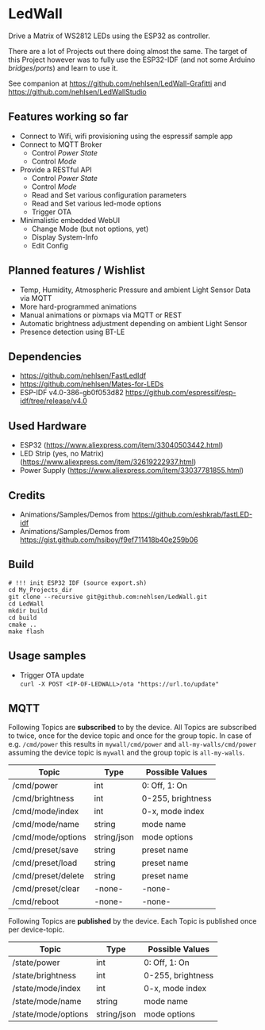 # LedWall

Drive a Matrix of WS2812 LEDs using the ESP32 as controller.

There are a lot of Projects out there doing almost the same. The target of this Project however was to fully use the ESP32-IDF (and not some Arduino _bridges_/_ports_) and learn to use it.

See companion at https://github.com/nehlsen/LedWall-Grafitti and https://github.com/nehlsen/LedWallStudio

## Features working so far
- Connect to Wifi, wifi provisioning using the espressif sample app
- Connect to MQTT Broker
  - Control _Power State_
  - Control _Mode_ 
- Provide a RESTful API
  - Control _Power State_
  - Control _Mode_
  - Read and Set various configuration parameters
  - Read and Set various led-mode options
  - Trigger OTA
- Minimalistic embedded WebUI
  - Change Mode (but not options, yet)
  - Display System-Info
  - Edit Config

## Planned features / Wishlist
- Temp, Humidity, Atmospheric Pressure and ambient Light Sensor Data via MQTT
- More hard-programmed animations
- Manual animations or pixmaps via MQTT or REST
- Automatic brightness adjustment depending on ambient Light Sensor
- Presence detection using BT-LE

## Dependencies
- https://github.com/nehlsen/FastLedIdf
- https://github.com/nehlsen/Mates-for-LEDs
- ESP-IDF v4.0-386-gb0f053d82 https://github.com/espressif/esp-idf/tree/release/v4.0

## Used Hardware
- ESP32 (https://www.aliexpress.com/item/33040503442.html)
- LED Strip (yes, no Matrix) (https://www.aliexpress.com/item/32619222937.html)
- Power Supply (https://www.aliexpress.com/item/33037781855.html)

## Credits
- Animations/Samples/Demos from https://github.com/eshkrab/fastLED-idf
- Animations/Samples/Demos from https://gist.github.com/hsiboy/f9ef711418b40e259b06

## Build
```shell script
# !!! init ESP32 IDF (source export.sh)
cd My_Projects_dir
git clone --recursive git@github.com:nehlsen/LedWall.git
cd LedWall
mkdir build
cd build
cmake ..
make flash
```

## Usage samples

- Trigger OTA update \
`curl -X POST <IP-OF-LEDWALL>/ota "https://url.to/update"`

## MQTT

Following Topics are **subscribed** to by the device. All Topics are subscribed to twice, once for the device topic and once for the group topic.
In case of e.g. `/cmd/power` this results in `mywall/cmd/power` and `all-my-walls/cmd/power` assuming the device topic is `mywall` and the group topic is `all-my-walls`.

| Topic              | Type         | Possible Values        |
| ------------------ | ------------ | ---------------------- |
| /cmd/power         | int          | 0: Off, 1: On          |
| /cmd/brightness    | int          | 0-255, brightness      |
| /cmd/mode/index    | int          | 0-x, mode index        |
| /cmd/mode/name     | string       | mode name              |
| /cmd/mode/options  | string/json  | mode options           |
| /cmd/preset/save   | string       | preset name            |
| /cmd/preset/load   | string       | preset name            |
| /cmd/preset/delete | string       | preset name            |
| /cmd/preset/clear  | -none-       | -none-                 |
| /cmd/reboot        | -none-       | -none-                 |

Following Topics are **published** by the device. Each Topic is published once per device-topic.

| Topic                | Type         | Possible Values        |
| -------------------- | ------------ | ---------------------- |
| /state/power         | int          | 0: Off, 1: On          |
| /state/brightness    | int          | 0-255, brightness      |
| /state/mode/index    | int          | 0-x, mode index        |
| /state/mode/name     | string       | mode name              |
| /state/mode/options  | string/json  | mode options           |
